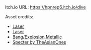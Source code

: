 Itch.io URL: https://hpnrep6.itch.io/dive

Asset credits:

- [Laser](https://freesound.org/people/notyermom/sounds/434834/)
- [Laser](https://freesound.org/people/Daleonfire/sounds/376694/)
- [Bang/Explosion Metallic](https://freesound.org/people/Werra/sounds/244394/)
- [Specter by TheAsianOnes](https://www.youtube.com/watch?v=YvAtZ8PgzPs)
